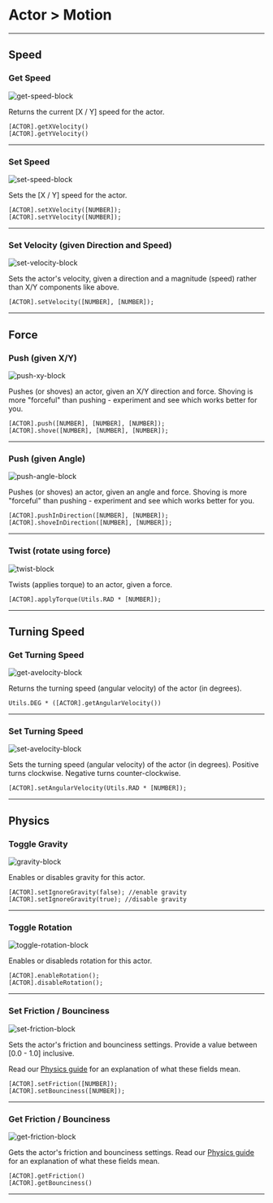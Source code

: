 # Actor > Motion

***

## Speed

### <a name="get-dxy"></a> Get Speed

![get-speed-block](http://static.stencyl.com/pedia2/block-images/0%20-%20Actor/1%20-%20Motion/get-dxy.png)

Returns the current [X / Y] speed for the actor.

```
[ACTOR].getXVelocity()
[ACTOR].getYVelocity()
```

***

### <a name="set-dxy"></a> Set Speed

![set-speed-block](http://static.stencyl.com/pedia2/block-images/0%20-%20Actor/1%20-%20Motion/set-dxy.png)

Sets the [X / Y] speed for the actor.

```
[ACTOR].setXVelocity([NUMBER]);
[ACTOR].setYVelocity([NUMBER]);
```

***

### <a name="setvel"></a> Set Velocity (given Direction and Speed)

![set-velocity-block](http://static.stencyl.com/pedia2/block-images/0%20-%20Actor/1%20-%20Motion/setvel.png)

Sets the actor's velocity, given a direction and a magnitude (speed) rather than X/Y components like above.

```
[ACTOR].setVelocity([NUMBER], [NUMBER]);
```

***

## Force

### <a name="push-shove"></a> Push (given X/Y)

![push-xy-block](http://static.stencyl.com/pedia2/block-images/0%20-%20Actor/1%20-%20Motion/push-shove.png)

Pushes (or shoves) an actor, given an X/Y direction and force. Shoving is more "forceful" than pushing - experiment and see which works better for you.

```
[ACTOR].push([NUMBER], [NUMBER], [NUMBER]);
[ACTOR].shove([NUMBER], [NUMBER], [NUMBER]);
```

***

### <a name="push-shove2"></a> Push (given Angle)

![push-angle-block](http://static.stencyl.com/pedia2/block-images/0%20-%20Actor/1%20-%20Motion/push-shove2.png)

Pushes (or shoves) an actor, given an angle and force. Shoving is more "forceful" than pushing - experiment and see which works better for you.

```
[ACTOR].pushInDirection([NUMBER], [NUMBER]);
[ACTOR].shoveInDirection([NUMBER], [NUMBER]);
```

***

### <a name="twist"></a> Twist (rotate using force)

![twist-block](http://static.stencyl.com/pedia2/block-images/0%20-%20Actor/1%20-%20Motion/twist.png)

Twists (applies torque) to an actor, given a force.

```
[ACTOR].applyTorque(Utils.RAD * [NUMBER]);
```

***

## <a name="getangvel"></a> Turning Speed

### Get Turning Speed

![get-avelocity-block](http://static.stencyl.com/pedia2/block-images/0%20-%20Actor/1%20-%20Motion/getangvel.png)

Returns the turning speed (angular velocity) of the actor (in degrees).

```
Utils.DEG * ([ACTOR].getAngularVelocity())
```

***

### <a name="setav"></a> Set Turning Speed

![set-avelocity-block](http://static.stencyl.com/pedia2/block-images/0%20-%20Actor/1%20-%20Motion/setav.png)

Sets the turning speed (angular velocity) of the actor (in degrees). Positive turns clockwise. Negative turns counter-clockwise.

```
[ACTOR].setAngularVelocity(Utils.RAD * [NUMBER]);
```

***

## Physics

### <a name="toggle-grav"></a> Toggle Gravity

![gravity-block](http://static.stencyl.com/pedia2/block-images/0%20-%20Actor/1%20-%20Motion/toggle-grav.png)

Enables or disables gravity for this actor.

```
[ACTOR].setIgnoreGravity(false); //enable gravity
[ACTOR].setIgnoreGravity(true); //disable gravity
```

***

### <a name="toggle-rot"></a> Toggle Rotation

![toggle-rotation-block](http://static.stencyl.com/pedia2/block-images/0%20-%20Actor/1%20-%20Motion/toggle-rot.png)

Enables or disableds rotation for this actor. 

```
[ACTOR].enableRotation();
[ACTOR].disableRotation();
```

***

### <a name="set-fric-bounce"></a> Set Friction / Bounciness

![set-friction-block](http://static.stencyl.com/pedia2/block-images/0%20-%20Actor/1%20-%20Motion/set-fric-bounce.png)

Sets the actor's friction and bounciness settings. Provide a value between [0.0 - 1.0] inclusive.

Read our [Physics guide](http://www.stencyl.com/help/view/working-with-physics/) for an explanation of what these fields mean.

```
[ACTOR].setFriction([NUMBER]);
[ACTOR].setBounciness([NUMBER]);
```

***

### <a name="get-fric-bounce"></a> Get Friction / Bounciness

![get-friction-block](http://static.stencyl.com/pedia2/block-images/0%20-%20Actor/1%20-%20Motion/get-fric-bounce.png)

Gets the actor's friction and bounciness settings. Read our [Physics guide](http://www.stencyl.com/help/view/working-with-physics/) for an explanation of what these fields mean.

```
[ACTOR].getFriction()
[ACTOR].getBounciness()
```

***
